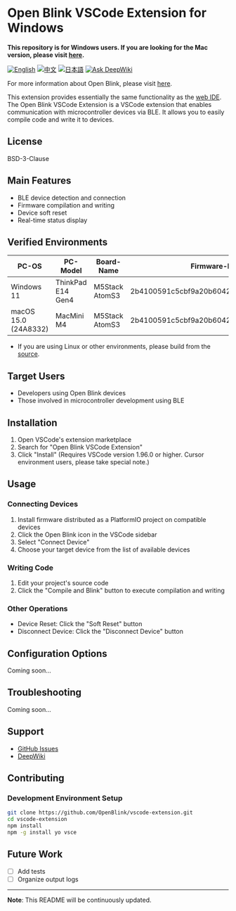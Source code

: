 # Open Blink VSCode Extension for Windows

**This repository is for Windows users. If you are looking for the Mac version, please visit [here](https://marketplace.visualstudio.com/items?itemName=OpenBlink.open-blink-vscode-extension).**

[![English](https://img.shields.io/badge/language-English-blue.svg)](README.md)
[![中文](https://img.shields.io/badge/language-中文-red.svg)](README.zh-CN.md)
[![日本語](https://img.shields.io/badge/language-日本語-green.svg)](README.ja.md)
[![Ask DeepWiki](https://deepwiki.com/badge.svg)](https://deepwiki.com/OpenBlink/openblink-vscode-extension)

For more information about Open Blink, please visit [here](https://github.com/OpenBlink/openblink).

This extension provides essentially the same functionality as the [web IDE](https://openblink.org/).
The Open Blink VSCode Extension is a VSCode extension that enables communication with microcontroller devices via BLE. It allows you to easily compile code and write it to devices.

## License

BSD-3-Clause

## Main Features

- BLE device detection and connection
- Firmware compilation and writing
- Device soft reset
- Real-time status display

## Verified Environments

| PC-OS | PC-Model | Board-Name | Firmware-hash |
|-------|---------|--------|--------|
| Windows 11 | ThinkPad E14 Gen4 | M5Stack AtomS3 | 2b4100591c5cbf9a20b6042136f3b1259e26a5d7 |
| macOS 15.0 (24A8332) | MacMini M4 | M5Stack AtomS3 | 2b4100591c5cbf9a20b6042136f3b1259e26a5d7 |
- If you are using Linux or other environments, please build from the [source](https://github.com/OpenBlink/openblink-vscode-extension).

## Target Users

- Developers using Open Blink devices
- Those involved in microcontroller development using BLE

## Installation

1. Open VSCode's extension marketplace
2. Search for "Open Blink VSCode Extension"
3. Click "Install"
(Requires VSCode version 1.96.0 or higher. Cursor environment users, please take special note.)

## Usage

### Connecting Devices

1. Install firmware distributed as a PlatformIO project on compatible devices
2. Click the Open Blink icon in the VSCode sidebar
3. Select "Connect Device"
4. Choose your target device from the list of available devices

### Writing Code

1. Edit your project's source code
2. Click the "Compile and Blink" button to execute compilation and writing

### Other Operations

- Device Reset: Click the "Soft Reset" button
- Disconnect Device: Click the "Disconnect Device" button

## Configuration Options

Coming soon...

## Troubleshooting

Coming soon...

## Support

- [GitHub Issues](https://github.com/OpenBlink/vscode-extension/issues)
- [DeepWiki](https://deepwiki.com/OpenBlink/openblink-vscode-extension)

## Contributing
### Development Environment Setup

```bash
git clone https://github.com/OpenBlink/vscode-extension.git
cd vscode-extension
npm install
npm -g install yo vsce
```

## Future Work
- [ ] Add tests
- [ ] Organize output logs

---

**Note**: This README will be continuously updated.
